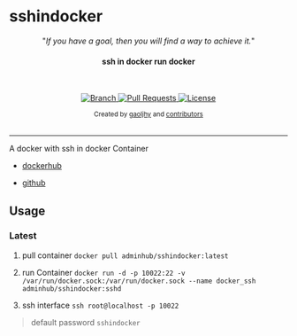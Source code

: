 # sshindocker

<p align="center">"<i>If you have a goal, then you will find a way to achieve it.</i>"</p>

<h4 align="center">ssh in docker run docker</h4>

<br>

<p align="center">
  <a href="https://github.com/gaoljhy/sshindocker/tree/master">
    <img src="https://img.shields.io/badge/Branch-master-green.svg?longCache=true"
        alt="Branch">
  </a>
  <a href="https://github.com/gaoljhy/sshindocker/pulls">
    <img src="https://img.shields.io/badge/PRs-welcome-brightgreen.svg?longCache=true"
        alt="Pull Requests">
  </a>
  <a href="https://github.com/gaoljhy/sshindocker/blob/master/LICENSE">
    <img src="https://img.shields.io/badge/License-MIT-blue.svg?longCache=true"
        alt="License">
  </a>
</p>

<div align="center">
  <sub>Created by
  <a href="http://grj321.com">gaoljhy</a> and
  <a href="https://github.com/gaoljhy/sshindocker/contributors">
    contributors
  </a>
</div>

<br>

****


A docker with ssh in docker Container

+ [dockerhub](https://hub.docker.com/r/adminhub/sshindocker)

+ [github](https://github.com/gaoljhy/sshindocker)

## Usage

### Latest

1. pull container 
    `docker pull adminhub/sshindocker:latest`
2. run  Container
    `docker run -d -p 10022:22 -v /var/run/docker.sock:/var/run/docker.sock --name docker_ssh adminhub/sshindocker:sshd`

3. ssh interface
    `ssh root@localhost -p 10022`

> default password `sshindocker`
